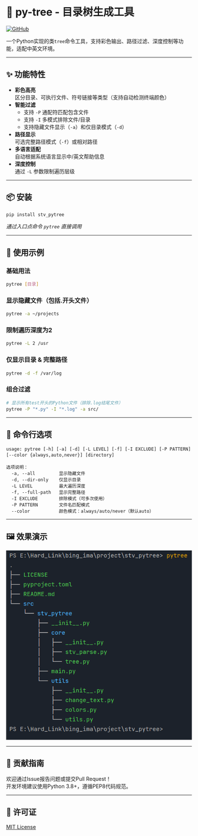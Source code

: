 # 🌳 py-tree - 目录树生成工具

[![GitHub](https://img.shields.io/badge/GitHub-Repository-blue?logo=github)](https://github.com/starwindv/py-tree)

一个Python实现的类`tree`命令工具，支持彩色输出、路径过滤、深度控制等功能，适配中英文环境。

---

## ✨ 功能特性

- **彩色高亮**  
  区分目录、可执行文件、符号链接等类型（支持自动检测终端颜色）
- **智能过滤**  
  - 支持 `-P` 通配符匹配包含文件  
  - 支持 `-I` 多模式排除文件/目录  
  - 支持隐藏文件显示（`-a`）和仅目录模式（`-d`）
- **路径显示**  
  可选完整路径模式（`-f`）或相对路径
- **多语言适配**  
  自动根据系统语言显示中/英文帮助信息
- **深度控制**  
  通过 `-L` 参数限制遍历层级

---

## 📦 安装

```bash
pip install stv_pytree
```

*通过入口点命令 `pytree` 直接调用*

---

## 🚀 使用示例

### 基础用法

```bash
pytree [目录]
```

### 显示隐藏文件（包括.开头文件）

```bash
pytree -a ~/projects
```

### 限制遍历深度为2

```bash
pytree -L 2 /usr
```

### 仅显示目录 & 完整路径

```bash
pytree -d -f /var/log
```

### 组合过滤

```bash
# 显示所有test开头的Python文件（排除.log结尾文件）
pytree -P "*.py" -I "*.log" -a src/
```

---

## 📌 命令行选项

```text
usage: pytree [-h] [-a] [-d] [-L LEVEL] [-f] [-I EXCLUDE] [-P PATTERN] [--color {always,auto,never}] [directory]

选项说明：
  -a, --all         显示隐藏文件
  -d, --dir-only    仅显示目录
  -L LEVEL          最大遍历深度
  -f, --full-path   显示完整路径
  -I EXCLUDE        排除模式（可多次使用）
  -P PATTERN        文件名匹配模式
  --color           颜色模式：always/auto/never（默认auto）
```

---

## 🖼️ 效果演示

![示例截图](https://github.com/starwindv/py-tree/blob/main/example/pytree.bmp?raw=True)

---

## 🤝 贡献指南

欢迎通过Issue报告问题或提交Pull Request！  
开发环境建议使用Python 3.8+，遵循PEP8代码规范。

---

## 📄 许可证

[MIT License](https://github.com/starwindv/py-tree/blob/main/LICENSE)